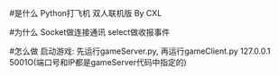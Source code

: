 #是什么
Python打飞机 双人联机版
By CXL

#为什么
Socket做连接通讯
select做收报事件

#怎么做
启动游戏: 先运行gameServer.py, 再运行gameClient.py 127.0.0.1 5001O(端口号和IP都是gameServer代码中指定的)
